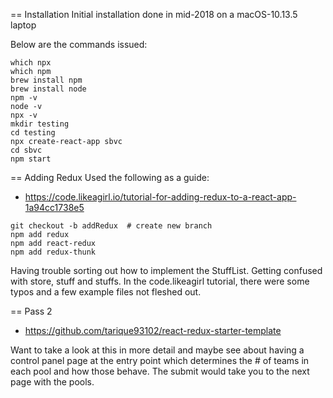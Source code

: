 == Installation
Initial installation done in mid-2018 on a macOS-10.13.5 laptop

Below are the commands issued:
```
which npx
which npm
brew install npm
brew install node
npm -v
node -v
npx -v
mkdir testing
cd testing
npx create-react-app sbvc
cd sbvc
npm start
```

== Adding Redux
Used the following as a guide:
* https://code.likeagirl.io/tutorial-for-adding-redux-to-a-react-app-1a94cc1738e5

```
git checkout -b addRedux  # create new branch
npm add redux
npm add react-redux
npm add redux-thunk
```

Having trouble sorting out how to implement the StuffList.  Getting confused with store, stuff and stuffs.  In the code.likeagirl tutorial, there were some typos and a few example files not fleshed out.  

== Pass 2
* https://github.com/tarique93102/react-redux-starter-template

Want to take a look at this in more detail and maybe see about having a control panel page at the entry point which determines the # of teams in each pool and how those behave.  The submit would take you to the next page with the pools.
